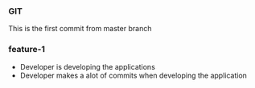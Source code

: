 ### GIT
This is the first commit from master branch

### feature-1
* Developer is developing the applications
* Developer makes a alot of commits when developing the application